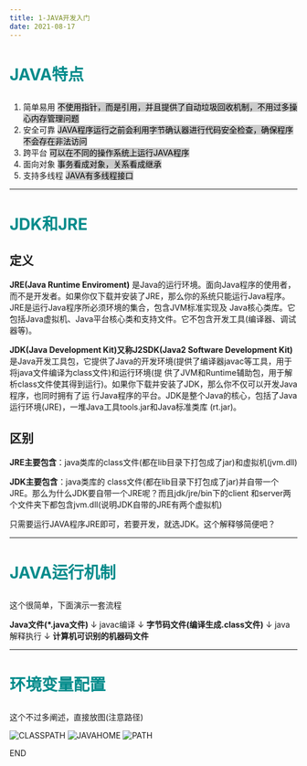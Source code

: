 ```yaml
---
title: 1-JAVA开发入门
date: 2021-08-17
---
```


# <p style="color: darkcyan">JAVA特点</p>

1. 简单易用
<mark style="background-color:#CCC">不使用指针，而是引用，并且提供了自动垃圾回收机制，不用过多操心内存管理问题</mark>
2. 安全可靠
<mark style="background-color:#CCC">JAVA程序运行之前会利用字节确认器进行代码安全检查，确保程序不会存在非法访问</mark>
3. 跨平台
<mark style="background-color:#CCC">可以在不同的操作系统上运行JAVA程序</mark>
4. 面向对象
<mark style="background-color:#CCC">事务看成对象，关系看成继承</mark>
5. 支持多线程
<mark style="background-color:#CCC">JAVA有多线程接口</mark>

---

# <p style="color: darkcyan">JDK和JRE</p>

## 定义

**JRE(Java Runtime Enviroment)**  是Java的运行环境。面向Java程序的使用者，而不是开发者。如果你仅下载并安装了JRE，那么你的系统只能运行Java程序。JRE是运行Java程序所必须环境的集合，包含JVM标准实现及 Java核心类库。它包括Java虚拟机、Java平台核心类和支持文件。它不包含开发工具(编译器、调试器等)。

**JDK(Java Development Kit)又称J2SDK(Java2 Software Development Kit)**  是Java开发工具包，它提供了Java的开发环境(提供了编译器javac等工具，用于将java文件编译为class文件)和运行环境(提 供了JVM和Runtime辅助包，用于解析class文件使其得到运行)。如果你下载并安装了JDK，那么你不仅可以开发Java程序，也同时拥有了运 行Java程序的平台。JDK是整个Java的核心，包括了Java运行环境(JRE)，一堆Java工具tools.jar和Java标准类库 (rt.jar)。

## 区别

**JRE主要包含**：java类库的class文件(都在lib目录下打包成了jar)和虚拟机(jvm.dll)

**JDK主要包含**：java类库的 class文件(都在lib目录下打包成了jar)并自带一个JRE。那么为什么JDK要自带一个JRE呢？而且jdk/jre/bin下的client 和server两个文件夹下都包含jvm.dll(说明JDK自带的JRE有两个虚拟机)

只需要运行JAVA程序JRE即可，若要开发，就选JDK。这个解释够简便吧？

---

# <p style="color: darkcyan">JAVA运行机制</p>

这个很简单，下面演示一套流程

**Java文件(*.java文件)**
↓
javac编译
↓
**字节码文件(编译生成.class文件)**
↓
java解释执行
↓
**计算机可识别的机器码文件**

---

# <p style="color: darkcyan">环境变量配置</p>

这个不过多阐述，直接放图(注意路径)

![CLASSPATH](https://hexo-4grmu8ecde66adf2-1306730064.tcloudbaseapp.com/pic/1-java1.png)
![JAVAHOME](https://hexo-4grmu8ecde66adf2-1306730064.tcloudbaseapp.com/pic/1-java2.png)
![PATH](https://hexo-4grmu8ecde66adf2-1306730064.tcloudbaseapp.com/pic/1-java3.png)


END